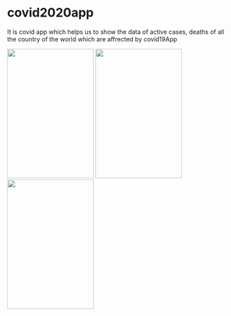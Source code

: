 # covid2020app
It is covid app which helps us to show the data of active cases, deaths of all the country of the world which are affrected by covid19App

<img src="https://user-images.githubusercontent.com/49392229/99772855-a5356b00-2b33-11eb-9fa7-705b9567b1d5.png" width="200" height="300">

<img src="https://user-images.githubusercontent.com/49392229/99772857-a6ff2e80-2b33-11eb-8327-62f09e1235e2.png"  width="200" height="300">

<img src="https://user-images.githubusercontent.com/49392229/99772859-a6ff2e80-2b33-11eb-9df4-3ad3f23373bf.png"  width="200" height="300">








